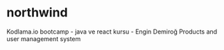 # northwind
Kodlama.io bootcamp - java ve react kursu - Engin Demiroğ
Products and user management system
